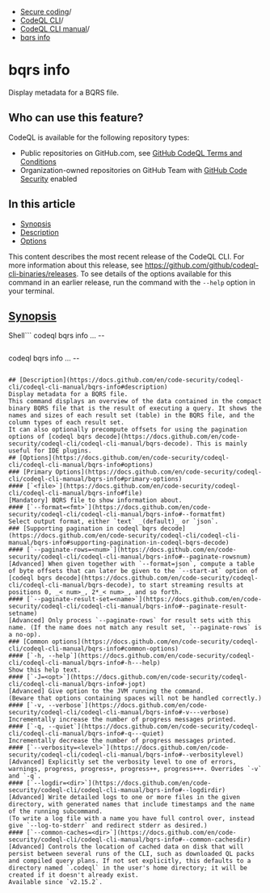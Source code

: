  * [Secure coding](https://docs.github.com/en/code-security "Secure coding")/
  * [CodeQL CLI](https://docs.github.com/en/code-security/codeql-cli "CodeQL CLI")/
  * [CodeQL CLI manual](https://docs.github.com/en/code-security/codeql-cli/codeql-cli-manual "CodeQL CLI manual")/
  * [bqrs info](https://docs.github.com/en/code-security/codeql-cli/codeql-cli-manual/bqrs-info "bqrs info")


# bqrs info
Display metadata for a BQRS file.
## Who can use this feature?
CodeQL is available for the following repository types:
  * Public repositories on GitHub.com, see [GitHub CodeQL Terms and Conditions](https://github.com/github/codeql-cli-binaries/blob/main/LICENSE.md)
  * Organization-owned repositories on GitHub Team with [GitHub Code Security](https://docs.github.com/en/get-started/learning-about-github/about-github-advanced-security) enabled


## In this article
  * [Synopsis](https://docs.github.com/en/code-security/codeql-cli/codeql-cli-manual/bqrs-info#synopsis)
  * [Description](https://docs.github.com/en/code-security/codeql-cli/codeql-cli-manual/bqrs-info#description)
  * [Options](https://docs.github.com/en/code-security/codeql-cli/codeql-cli-manual/bqrs-info#options)


This content describes the most recent release of the CodeQL CLI. For more information about this release, see <https://github.com/github/codeql-cli-binaries/releases>.
To see details of the options available for this command in an earlier release, run the command with the `--help` option in your terminal.
## [Synopsis](https://docs.github.com/en/code-security/codeql-cli/codeql-cli-manual/bqrs-info#synopsis)
Shell```
codeql bqrs info <options>... -- <file>

```
```
codeql bqrs info <options>... -- <file>

```

## [Description](https://docs.github.com/en/code-security/codeql-cli/codeql-cli-manual/bqrs-info#description)
Display metadata for a BQRS file.
This command displays an overview of the data contained in the compact binary BQRS file that is the result of executing a query. It shows the names and sizes of each result set (table) in the BQRS file, and the column types of each result set.
It can also optionally precompute offsets for using the pagination options of [codeql bqrs decode](https://docs.github.com/en/code-security/codeql-cli/codeql-cli-manual/bqrs-decode). This is mainly useful for IDE plugins.
## [Options](https://docs.github.com/en/code-security/codeql-cli/codeql-cli-manual/bqrs-info#options)
### [Primary Options](https://docs.github.com/en/code-security/codeql-cli/codeql-cli-manual/bqrs-info#primary-options)
#### [`<file>`](https://docs.github.com/en/code-security/codeql-cli/codeql-cli-manual/bqrs-info#file)
[Mandatory] BQRS file to show information about.
#### [`--format=<fmt>`](https://docs.github.com/en/code-security/codeql-cli/codeql-cli-manual/bqrs-info#--formatfmt)
Select output format, either `text` _(default)_ or `json`.
### [Supporting pagination in codeql bqrs decode](https://docs.github.com/en/code-security/codeql-cli/codeql-cli-manual/bqrs-info#supporting-pagination-in-codeql-bqrs-decode)
#### [`--paginate-rows=<num>`](https://docs.github.com/en/code-security/codeql-cli/codeql-cli-manual/bqrs-info#--paginate-rowsnum)
[Advanced] When given together with `--format=json`, compute a table of byte offsets that can later be given to the `--start-at` option of [codeql bqrs decode](https://docs.github.com/en/code-security/codeql-cli/codeql-cli-manual/bqrs-decode), to start streaming results at positions 0, _< num>_, 2*_< num>_, and so forth.
#### [`--paginate-result-set=<name>`](https://docs.github.com/en/code-security/codeql-cli/codeql-cli-manual/bqrs-info#--paginate-result-setname)
[Advanced] Only process `--paginate-rows` for result sets with this name. (If the name does not match any result set, `--paginate-rows` is a no-op).
### [Common options](https://docs.github.com/en/code-security/codeql-cli/codeql-cli-manual/bqrs-info#common-options)
#### [`-h, --help`](https://docs.github.com/en/code-security/codeql-cli/codeql-cli-manual/bqrs-info#-h---help)
Show this help text.
#### [`-J=<opt>`](https://docs.github.com/en/code-security/codeql-cli/codeql-cli-manual/bqrs-info#-jopt)
[Advanced] Give option to the JVM running the command.
(Beware that options containing spaces will not be handled correctly.)
#### [`-v, --verbose`](https://docs.github.com/en/code-security/codeql-cli/codeql-cli-manual/bqrs-info#-v---verbose)
Incrementally increase the number of progress messages printed.
#### [`-q, --quiet`](https://docs.github.com/en/code-security/codeql-cli/codeql-cli-manual/bqrs-info#-q---quiet)
Incrementally decrease the number of progress messages printed.
#### [`--verbosity=<level>`](https://docs.github.com/en/code-security/codeql-cli/codeql-cli-manual/bqrs-info#--verbositylevel)
[Advanced] Explicitly set the verbosity level to one of errors, warnings, progress, progress+, progress++, progress+++. Overrides `-v` and `-q`.
#### [`--logdir=<dir>`](https://docs.github.com/en/code-security/codeql-cli/codeql-cli-manual/bqrs-info#--logdirdir)
[Advanced] Write detailed logs to one or more files in the given directory, with generated names that include timestamps and the name of the running subcommand.
(To write a log file with a name you have full control over, instead give `--log-to-stderr` and redirect stderr as desired.)
#### [`--common-caches=<dir>`](https://docs.github.com/en/code-security/codeql-cli/codeql-cli-manual/bqrs-info#--common-cachesdir)
[Advanced] Controls the location of cached data on disk that will persist between several runs of the CLI, such as downloaded QL packs and compiled query plans. If not set explicitly, this defaults to a directory named `.codeql` in the user's home directory; it will be created if it doesn't already exist.
Available since `v2.15.2`.
